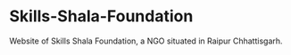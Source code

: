 # Skills-Shala-Foundation
Website of Skills Shala Foundation, a NGO situated in Raipur Chhattisgarh.
